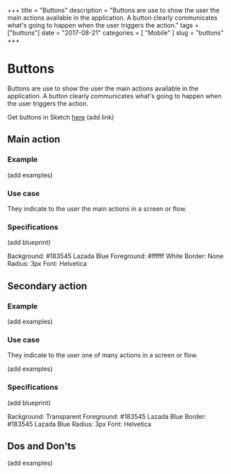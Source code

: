 +++
title = "Buttons"
description = "Buttons are use to show the user the main actions available in the application. A button clearly communicates what's going to happen when the user triggers the action."
tags = ["buttons"]
date = "2017-08-21"
categories = [
  "Mobile"
]
slug = "buttons"
+++

# Buttons

Buttons are use to show the user the main actions available in the application. A button clearly communicates what's going to happen when the user triggers the action.

Get buttons in Sketch [here](/) (add link)

## Main action
### Example

(add examples)

### Use case

They indicate to the user the main actions in a screen or flow.

### Specifications

(add blueprint)

Background: #183545 Lazada Blue
Foreground: #ffffff White
Border: None
Radius: 3px
Font: Helvetica

## Secondary action
### Example

(add examples)

### Use case

They indicate to the user one of many actions in a screen or flow.

(add examples)

### Specifications

(add blueprint)

Background: Transparent
Foreground: #183545 Lazada Blue
Border: #183545 Lazada Blue
Radius: 3px
Font: Helvetica

## Dos and Don'ts

(add examples)
